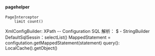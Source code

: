 
#### pagehelper 

```
PageInterceptor
    limit count()
```	

XmlConfigBuilder: XPath -- Configuration
SQL 解析：
	$ - StringBuilder
DefaultSqlSessin：selectList()
	MappedStatement = configutation.getMappedStatement(statement)
	query(): LocalCache().getObject()

